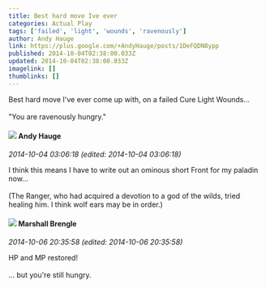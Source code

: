 ```yaml
---
title: Best hard move Ive ever
categories: Actual Play
tags: ['failed', 'light', 'wounds', 'ravenously']
author: Andy Hauge
link: https://plus.google.com/+AndyHauge/posts/1DeFQDN8ypp
published: 2014-10-04T02:38:00.033Z
updated: 2014-10-04T02:38:00.033Z
imagelink: []
thumblinks: []
---
```


Best hard move I&#39;ve ever come up with, on a failed Cure Light Wounds...<br /><br />&quot;You are ravenously hungry.&quot;
<div id='comment z13iyxyanybqihdk122fwjapisydwbwyr04'>
  <h4><img src='{{site.baseurl}}//images/avatars/102653333914811527237_photo.jpg'> Andy Hauge</h4>
      <p><cite>2014-10-04 03:06:18 (edited: 2014-10-04 03:06:18)</cite></p>
        <p>I think this means I have to write out an ominous short Front for my paladin now...<br /><br />(The Ranger, who had acquired a devotion to a god of the wilds, tried healing him. I think wolf ears may be in order.)</p>
</div>
        

<div id='comment z13iyxyanybqihdk122fwjapisydwbwyr04'>
  <h4><img src='{{site.baseurl}}//images/avatars/110973090768429200038_photo.jpg'> Marshall Brengle</h4>
      <p><cite>2014-10-06 20:35:58 (edited: 2014-10-06 20:35:58)</cite></p>
        <p>HP and MP restored!<br /><br />... but you&#39;re still hungry.</p>
</div>
        